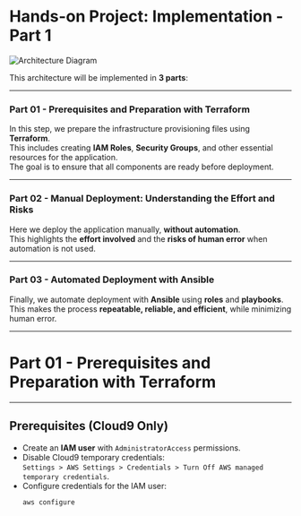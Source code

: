 # Hands-on Project: Implementation - Part 1

![Architecture Diagram](attachment:6a6c145f-3f15-49a1-a38e-805f44e71391:image.png)

This architecture will be implemented in **3 parts**:

---

### Part 01 - **Prerequisites and Preparation with Terraform**
In this step, we prepare the infrastructure provisioning files using **Terraform**.  
This includes creating **IAM Roles**, **Security Groups**, and other essential resources for the application.  
The goal is to ensure that all components are ready before deployment.

---

### Part 02 - **Manual Deployment: Understanding the Effort and Risks**
Here we deploy the application manually, **without automation**.  
This highlights the **effort involved** and the **risks of human error** when automation is not used.

---

### Part 03 - **Automated Deployment with Ansible**
Finally, we automate deployment with **Ansible** using **roles** and **playbooks**.  
This makes the process **repeatable, reliable, and efficient**, while minimizing human error.

---

# Part 01 - Prerequisites and Preparation with Terraform

---

## Prerequisites (Cloud9 Only)
- Create an **IAM user** with `AdministratorAccess` permissions.  
- Disable Cloud9 temporary credentials:  
  `Settings > AWS Settings > Credentials > Turn Off AWS managed temporary credentials`.  
- Configure credentials for the IAM user:  
  ```bash
  aws configure
